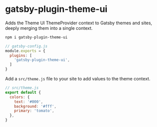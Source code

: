 
# gatsby-plugin-theme-ui

Adds the Theme UI ThemeProvider context to Gatsby themes and sites, deeply merging them into a single context.

```sh
npm i gatsby-plugin-theme-ui
```

```js
// gatsby-config.js
module.exports = {
  plugins: [
    'gatsby-plugin-theme-ui',
  ]
}
```

Add a `src/theme.js` file to your site to add values to the theme context.

```js
// src/theme.js
export default {
  colors: {
    text: '#000',
    background: '#fff',
    primary: 'tomato',
  },
}
```

<!--
```js
// gatsby-config.js
module.exports = {
  plugins: [
    {
      resolve: 'gatsby-plugin-theme-ui',
      options: {
        // required
        theme: require.resolve('./src/theme.js'),
        // optional
        components: require.resolve('./src/components.js'),
        // optional, initial color mode
        initialColorMode: 'light',
      }
    }
  ]
}
```
-->

